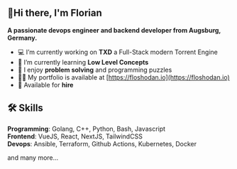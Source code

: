 ## 👋Hi there, I'm Florian
**A passionate devops engineer and backend developer from Augsburg, Germany.**

- 💻 I’m currently working on **TXD** a Full-Stack modern Torrent Engine
- 🌱 I’m currently learning **Low Level Concepts**
- 🧠 I enjoy **problem solving** and programming puzzles
- 👨‍💻 My portfolio is available at [https://floshodan.io](https://floshodan.io)
- 💼 Available for **hire**



## 🛠 Skills
**Programming**: Golang, C++, Python, Bash, Javascript\
**Frontend**: VueJS, React, NextJS, TailwindCSS\
**Devops**: Ansible, Terraform, Github Actions, Kubernetes, Docker

and many more... 
